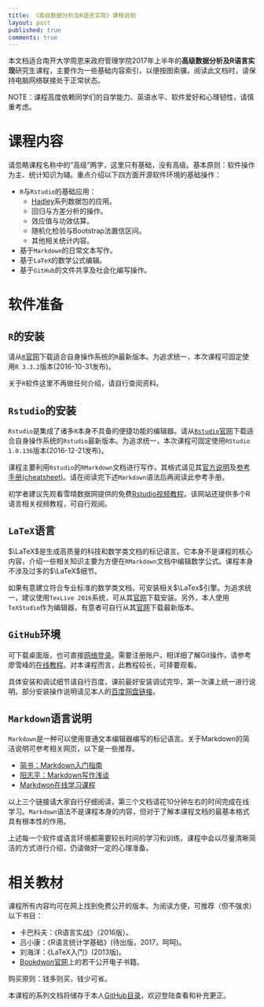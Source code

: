 ```yaml
---
title: 《高级数据分析及R语言实现》课程说明
layout: post
published: true
comments: true
---
```



本文档适合南开大学周恩来政府管理学院2017年上半年的**高级数据分析及R语言实现**研究生课程，主要作为一些基础内容索引，以便按图索骥。阅读此文档时，请保持电脑网络联接处于正常状态。

NOTE：课程高度依赖同学们的自学能力、英语水平、软件爱好和心理韧性，请慎重考虑。

# 课程内容

请忽略课程名称中的“高级”两字，这里只有基础，没有高级。基本原则：软件操作为主、统计知识为辅。重点介绍以下四方面开源软件环境的基础操作：

* `R`与`Rstudio`的基础应用：
    - [Hadley](http://hadley.nz/)系列数据包的应用。
    - 回归与方差分析的操作。
    - 效应值与功效估算。
    - 随机化检验与Bootstrap法置信区间。
    - 其他相关统计内容。
* 基于`Markdown`的日常文本写作。
* 基于`LaTeX`的数学公式编辑。
* 基于`GitHub`的文件共享及社会化编写操作。

# 软件准备

## `R`的安装

请从[`R`官网](https://www.r-project.org/)下载适合自身操作系统的`R`最新版本。为追求统一，本次课程可固定使用`R 3.3.2`版本(2016-10-31发布)。

关于`R`软件这里不再做任何介绍，请自行查阅资料。

## `Rstudio`的安装

`Rstudio`是集成了诸多`R`本身不具备的便捷功能的编辑器。请从[`Rstudio`官网](https://www.rstudio.com/)下载适合自身操作系统的`Rstudio`最新版本。为追求统一，本次课程可固定使用`RStudio 1.0.136`版本(2016-12-21发布)。

课程主要利用`Rstudio`的`RMarkdown`文档进行写作，其格式请见其[官方说明](http://rmarkdown.rstudio.com/)及[参考手册(cheatsheet)](https://www.rstudio.com/wp-content/uploads/2016/03/rmarkdown-cheatsheet-2.0.pdf)。请在阅读完下述`Markdown`语法后再阅读此参考手册。

初学者建议先观看雪晴数据网提供的免费[Rstudio视频教程](http://www.xueqing.tv/cms/article/96)。该网站还提供多个R语言相关视频教程，可自行观阅。

## `LaTeX`语言

$\LaTeX$是生成高质量的科技和数学类文档的标记语言。它本身不是课程的核心内容，介绍一些相关知识主要为方便在`RMarkdown`文档中编辑数学公式。课程本身不涉及过多的$\LaTeX$细节。

如果有意建立符合专业标准的数学类文档，可安装相关$\LaTex$引擎。为追求统一，建议使用`TexLive 2016`系统，可从其[官网](http://tug.org/texlive/)下载安装。另外，本人使用`TeXStudio`作为编辑器，有意者可自行从其[官网](http://texstudio.sourceforge.net/)下载最新版本。

## `GitHub`环境

可下载桌面版，也可直接[网络登录](https://github.com/)。需要注册账户。相详细了解Git操作，请参考廖雪峰的[在线教程](http://www.liaoxuefeng.com/wiki/0013739516305929606dd18361248578c67b8067c8c017b000)。对本课程而言，此教程较长，可择要观看。

具体安装和调试细节请自行百度，课前最好安装调试完毕，第一次课上统一进行说明。部分安装操作说明请见本人的[百度网盘链接](http://pan.baidu.com/s/1pLm8Rwf)。


## `Markdown`语言说明

`Markdown`是一种可以使用普通文本编辑器编写的标记语言。关于Markdown的简洁说明可参考相关网页，以下是一些推荐。
  
  * [简书：Markdown入门指南](http://www.jianshu.com/p/1e402922ee32/)
  * [阳志平：Markdown写作浅谈](http://www.yangzhiping.com/tech/r-markdown-knitr.html)
  * [Markdwon在线学习课程](http://www.markdowntutorial.com/)
  
以上三个链接请大家自行仔细阅读，第三个文档请花10分钟左右的时间完成在线学习。`Markdown`语法不是课程本身的内容，但对于了解本课程文档的最基本格式具有根本性的作用。

上述每一个软件或语言环境都需要较长时间的学习和训练，课程中会以尽量清晰简洁的方式进行介绍，仍请做好一定的心理准备。

# 相关教材

课程所有内容均可在网上找到免费公开的版本。为阅读方便，可推荐（但不强求）以下书目：

  * 卡巴科夫：《R语言实战》（2016版）。 
  * 吕小康：《R语言统计学基础》(待出版，2017，呵呵)。
  * 刘海洋：《LaTeX入门》(2013版)。
  * [Bookdwon官网](https://bookdown.org/)上的若干公开电子书籍。
  
购买原则：钱多则买，钱少可省。

本课程的系列文档将储存于本人[GitHub目录](https://github.com/xkdog/RstatsHigher)，欢迎登陆查看和补充更正。
